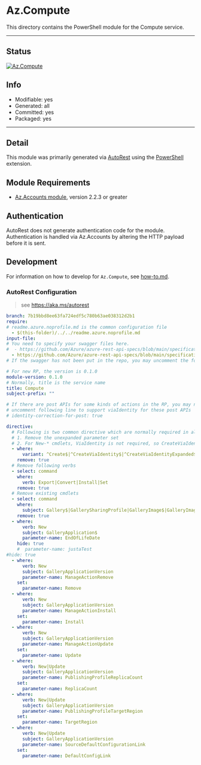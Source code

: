 <!-- region Generated -->
# Az.Compute
This directory contains the PowerShell module for the Compute service.

---
## Status
[![Az.Compute](https://img.shields.io/powershellgallery/v/Az.Compute.svg?style=flat-square&label=Az.Compute "Az.Compute")](https://www.powershellgallery.com/packages/Az.Compute/)

## Info
- Modifiable: yes
- Generated: all
- Committed: yes
- Packaged: yes

---
## Detail
This module was primarily generated via [AutoRest](https://github.com/Azure/autorest) using the [PowerShell](https://github.com/Azure/autorest.powershell) extension.

## Module Requirements
- [Az.Accounts module](https://www.powershellgallery.com/packages/Az.Accounts/), version 2.2.3 or greater

## Authentication
AutoRest does not generate authentication code for the module. Authentication is handled via Az.Accounts by altering the HTTP payload before it is sent.

## Development
For information on how to develop for `Az.Compute`, see [how-to.md](how-to.md).
<!-- endregion -->

### AutoRest Configuration
> see https://aka.ms/autorest

``` yaml
branch: 7b19bbd8ee63fa724edf5c780b63ae038312d2b1
require:
# readme.azure.noprofile.md is the common configuration file
  - $(this-folder)/../../readme.azure.noprofile.md
input-file:
# You need to specify your swagger files here.
#  - https://github.com/Azure/azure-rest-api-specs/blob/main/specification/compute/resource-manager/Microsoft.Compute/stable/2021-07-01/compute.json
  - https://github.com/Azure/azure-rest-api-specs/blob/main/specification/compute/resource-manager/Microsoft.Compute/stable/2021-07-01/gallery.json
# If the swagger has not been put in the repo, you may uncomment the following line and refer to it locally

# For new RP, the version is 0.1.0
module-version: 0.1.0
# Normally, title is the service name
title: Compute
subject-prefix: ""

# If there are post APIs for some kinds of actions in the RP, you may need to 
# uncomment following line to support viaIdentity for these post APIs
# identity-correction-for-post: true

directive:
  # Following is two common directive which are normally required in all the RPs
  # 1. Remove the unexpanded parameter set
  # 2. For New-* cmdlets, ViaIdentity is not required, so CreateViaIdentityExpanded is removed as well
  - where:
      variant: ^Create$|^CreateViaIdentity$|^CreateViaIdentityExpanded$|^Update$|^UpdateViaIdentity$
    remove: true
  # Remove following verbs
  - select: command
    where:
      verb: Export|Convert|Install|Set
    remove: true
  # Remove existing cmdlets
  - select: command
    where: 
      subject: Gallery$|GallerySharingProfile|GalleryImage$|GalleryImageVersion$
    remove: true
  - where:
      verb: New
      subject: GalleryApplication$
      parameter-name: EndOfLifeDate
    hide: true
    #  parameter-name: justaTest    
#hide: true
  - where:
      verb: New
      subject: GalleryApplicationVersion
      parameter-name: ManageActionRemove
    set:
      parameter-name: Remove
  - where:
      verb: New
      subject: GalleryApplicationVersion
      parameter-name: ManageActionInstall
    set:
      parameter-name: Install
  - where:
      verb: New
      subject: GalleryApplicationVersion
      parameter-name: ManageActionUpdate
    set:
      parameter-name: Update
  - where:
      verb: New|Update
      subject: GalleryApplicationVersion
      parameter-name: PublishingProfileReplicaCount
    set:
      parameter-name: ReplicaCount
  - where:
      verb: New|Update
      subject: GalleryApplicationVersion
      parameter-name: PublishingProfileTargetRegion
    set:
      parameter-name: TargetRegion
  - where:
      verb: New|Update
      subject: GalleryApplicationVersion
      parameter-name: SourceDefaultConfigurationLink
    set:
      parameter-name: DefaultConfigLink
```
